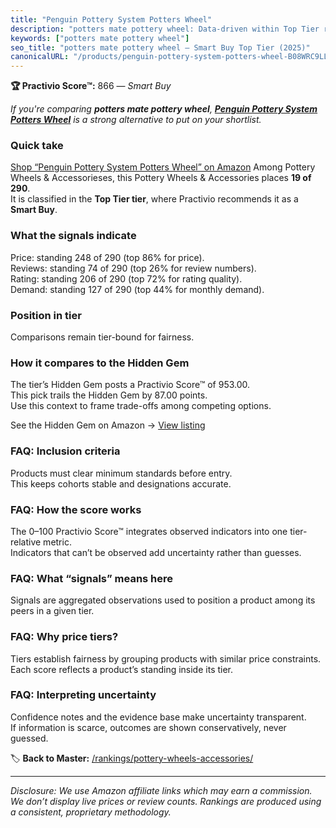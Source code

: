 ```yaml
---
title: "Penguin Pottery System Potters Wheel"
description: "potters mate pottery wheel: Data-driven within Top Tier ranking using the Practivio Score™. Positioned by quality, value, demand, findability, momentum."
keywords: ["potters mate pottery wheel"]
seo_title: "potters mate pottery wheel — Smart Buy Top Tier (2025)"
canonicalURL: "/products/penguin-pottery-system-potters-wheel-B08WRC9LLP/"
---
```


**🏆 Practivio Score™:** 866 — _Smart Buy_


*If you're comparing **potters mate pottery wheel**, **[Penguin Pottery System Potters Wheel](https://www.amazon.com/dp/B08WRC9LLP?tag=practivio-20)** is a strong alternative to put on your shortlist.*
### Quick take
[Shop “Penguin Pottery System Potters Wheel” on Amazon](https://www.amazon.com/dp/B08WRC9LLP?tag=practivio-20)
Among Pottery Wheels & Accessorieses, this Pottery Wheels & Accessories places **19 of 290**.  
It is classified in the **Top Tier tier**, where Practivio recommends it as a **Smart Buy**.

### What the signals indicate
Price: standing 248 of 290 (top 86% for price).  
Reviews: standing 74 of 290 (top 26% for review numbers).  
Rating: standing 206 of 290 (top 72% for rating quality).  
Demand: standing 127 of 290 (top 44% for monthly demand).

### Position in tier
Comparisons remain tier-bound for fairness.

### How it compares to the Hidden Gem
The tier’s Hidden Gem posts a Practivio Score™ of 953.00.  
This pick trails the Hidden Gem by 87.00 points.  
Use this context to frame trade-offs among competing options.  

See the Hidden Gem on Amazon → [View listing](https://www.amazon.com/dp/B093MCN1QQ?tag=practivio-20)

### FAQ: Inclusion criteria
Products must clear minimum standards before entry.  
This keeps cohorts stable and designations accurate.

### FAQ: How the score works
The 0–100 Practivio Score™ integrates observed indicators into one tier-relative metric.  
Indicators that can’t be observed add uncertainty rather than guesses.

### FAQ: What “signals” means here
Signals are aggregated observations used to position a product among its peers in a given tier.

### FAQ: Why price tiers?
Tiers establish fairness by grouping products with similar price constraints.  
Each score reflects a product’s standing inside its tier.

### FAQ: Interpreting uncertainty
Confidence notes and the evidence base make uncertainty transparent.  
If information is scarce, outcomes are shown conservatively, never guessed.


🏷️ **Back to Master:** [/rankings/pottery-wheels-accessories/](/rankings/pottery-wheels-accessories/)

---
_Disclosure: We use Amazon affiliate links which may earn a commission. We don’t display live prices or review counts. Rankings are produced using a consistent, proprietary methodology._
